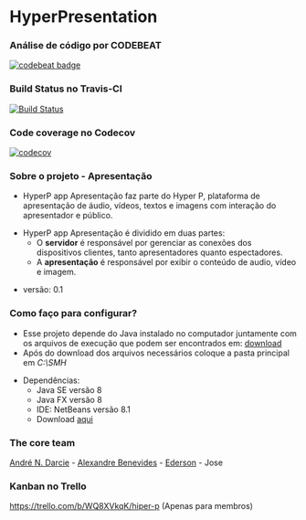 # HyperPresentation #

### Análise de código por CODEBEAT ###
[![codebeat badge](https://codebeat.co/badges/da565988-c975-4d58-bd81-4d65836ec71a)](https://codebeat.co/projects/github-com-andrendarcie-hyperp-app-apresentacao)

### Build Status no Travis-CI ###
[![Build Status](https://travis-ci.org/AndreNDarcie/hyperp-app-apresentacao.svg?branch=master)](https://travis-ci.org/AndreNDarcie/hyperp-app-apresentacao)

### Code coverage no Codecov ###
[![codecov](https://codecov.io/gh/AndreNDarcie/hyperp-app-apresentacao/branch/master/graph/badge.svg)](https://codecov.io/gh/AndreNDarcie/hyperp-app-apresentacao)

### Sobre o projeto - Apresentação ###

* HyperP app Apresentação faz parte do Hyper P, plataforma de apresentação de áudio, vídeos, textos e imagens com
  interação do apresentador e público.
+ HyperP app Apresentação é dividido em duas partes:
    * O **servidor** é responsável por gerenciar as conexões dos dispositivos clientes, tanto apresentadores quanto espectadores.
    * A **apresentação** é responsável por exibir o conteúdo  de audio, vídeo e imagem.
- versão: 0.1

### Como faço para configurar? ###

* Esse projeto depende do Java instalado no computador juntamente com os arquivos
de execução que podem ser encontrados em: [download](https://drive.google.com/drive/folders/0B3oPhzMLgVFZbVg3eUpyNnh5VnM?usp=sharing)
* Após do download dos arquivos necessários coloque a pasta principal em *C:\SMH*
+ Dependências:
    * Java SE versão 8
    * Java FX versão 8
    * IDE: NetBeans versão 8.1 
    * Download [aqui](https://netbeans.org/downloads/)

### The core team ###
[André N. Darcie](https://github.com/AndreNDarcie) - [Alexandre Benevides](https://github.com/alexandrebenevides) - [Ederson](https://github.com/Edersonk9) - Jose

### Kanban no Trello ###
https://trello.com/b/WQ8XVkqK/hiper-p (Apenas para membros)

